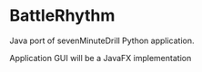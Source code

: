 # BattleRhythm
Java port of sevenMinuteDrill Python application.

Application GUI will be a JavaFX implementation
